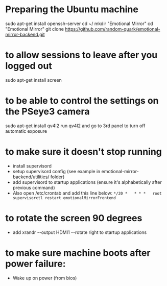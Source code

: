 # Preparing the Ubuntu machine
sudo apt-get install openssh-server
cd ~/
mkdir "Emotional Mirror"
cd "Emotional Mirror"
git clone https://github.com/random-quark/emotional-mirror-backend.git

# to allow sessions to leave after you logged out
sudo apt-get install screen

# to be able to control the settings on the PSeye3 camera
sudo apt-get install qv4l2
run qv4l2 and go to 3rd panel to turn off automatic exposure

# to make sure it doesn't stop running
* install supervisord
* setup supervisord config (see example in emotional-mirror-backend/utilities/ folder)
* add supervisord to startup applications (ensure it's alphabetically after previous command)
* Also open /etc/crontab and add this line below:
```*/20 *	* * *	root	supervisorctl restart emotionalMirrorFrontend```

# to rotate the screen 90 degrees
* add xrandr --output HDMI1 --rotate right to startup applications

# to make sure machine boots after power failure:
* Wake up on power (from bios)
